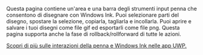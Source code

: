 ﻿Questa pagina contiene un'area e una barra degli strumenti input penna che consentono di disegnare con Windows Ink. Puoi selezionare parti del disegno, spostare la selezione, copiarla, tagliarla e incollarla. Puoi aprire e salvare i tuoi disegni come file gif ed esportarli come file png. Questa pagina supporta anche la fase di rollback/rollforward di tutte le azioni.
 
[Scopri di più sulle interazioni della penna e Windows Ink nelle app UWP.](https://docs.microsoft.com//windows/uwp/design/input/pen-and-stylus-interactions)
